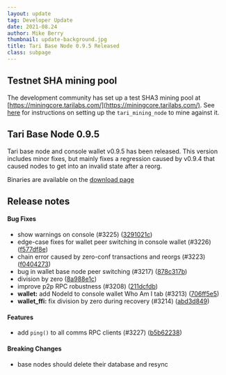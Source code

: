 ```yaml
---
layout: update
tag: Developer Update
date: 2021-08.24
author: Mike Berry
thumbnail: update-background.jpg
title: Tari Base Node 0.9.5 Released
class: subpage
---
```


## Testnet SHA mining pool

The development community has set up a test SHA3 mining pool at [https://miningcore.tarilabs.com/](https://miningcore.tarilabs.com/). See [here](https://github.com/tari-project/tari#tari-sha3-mining) for instructions on setting up the `tari_mining_node` to mine against it.

## Tari Base Node 0.9.5

Tari base node and console wallet v0.9.5 has been released. This version includes minor fixes, but mainly fixes a regression caused by v0.9.4 that caused nodes to get into an invalid state after a reorg.

Binaries are available on the [download page](https://www.tari.com/downloads/)

## Release notes

#### Bug Fixes

- show warnings on console (#3225) ([3291021c](https://github.com/tari-project/tari/commit/3291021c6e63778d4fa14ca6cb10c51681d8a5f5))
- edge-case fixes for wallet peer switching in console wallet (#3226) ([f577df8e](https://github.com/tari-project/tari/commit/f577df8e9b34c6a823cc555b0fecfa2153ddd7e0))
- chain error caused by zero-conf transactions and reorgs (#3223) ([f0404273](https://github.com/tari-project/tari/commit/f04042732a78bf3dc98d1aee7bf5b032e398010c))
- bug in wallet base node peer switching (#3217) ([878c317b](https://github.com/tari-project/tari/commit/878c317be9226da342cef439af2bc0024d1eb77f))
- division by zero ([8a988e1c](https://github.com/tari-project/tari/commit/8a988e1cd5bd4c49660819494949305963d08173))
- improve p2p RPC robustness (#3208) ([211dcfdb](https://github.com/tari-project/tari/commit/211dcfdb70eb774f9f2c3cdd080d6db7a24cb46c))
- **wallet:** add NodeId to console wallet Who Am I tab (#3213) ([706ff5e5](https://github.com/tari-project/tari/commit/706ff5e59185f8088add19ac8654f29cc4ab1145))
- **wallet_ffi:** fix division by zero during recovery (#3214) ([abd3d849](https://github.com/tari-project/tari/commit/abd3d84965651285c72ecbcca1c401f3e54ad28c))

#### Features

- add `ping()` to all comms RPC clients (#3227) ([b5b62238](https://github.com/tari-project/tari/commit/b5b62238cf7512abb38803c426369ebbcc8fe540))

#### Breaking Changes

- base nodes should delete their database and resync
